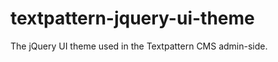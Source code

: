 textpattern-jquery-ui-theme
===========================

The jQuery UI theme used in the Textpattern CMS admin-side.
